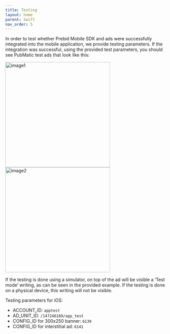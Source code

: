 ```yaml
---
title: Testing
layout: home
parent: Swift
nav_order: 5
---
```


In order to test whether Prebid Mobile SDK and ads were successfully integrated into the mobile application, we provide testing parameters. If the integration was successful, using the provided test parameters, you should see PubMatic test ads that look like this:

<img width="330" alt="image1" src="https://github.com/Setupad/Setupad-Prebid-Mobile-Integration-Documentation/assets/140802751/3393a5ae-2ae9-4464-a78c-50f7761ef371">   
<img width="330" alt="image2" src="https://github.com/Setupad/Setupad-Prebid-Mobile-Integration-Documentation/assets/140802751/3ba2971b-5e3a-4897-9429-77bb9d006fe2">

If the testing is done using a simulator, on top of the ad will be visible a ‘Test mode’ writing, as can be seen in the provided example. If the testing is done on a physical device, this writing will not be visible.

Testing parameters for iOS:
* ACCOUNT_ID: `apptest`
* AD_UNIT_ID: `/147246189/app_test`
* CONFIG_ID for 300x250 banner: `6139`
* CONFIG_ID for interstitial ad: `6141`
